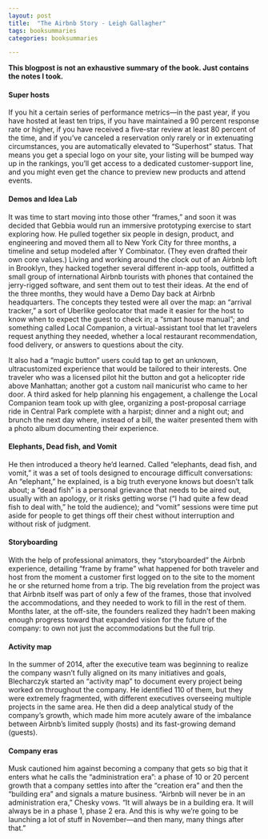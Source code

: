 ```yaml
---
layout: post
title:  "The Airbnb Story - Leigh Gallagher"
tags: booksummaries
categories: booksummaries

---
```


**This blogpost is not an exhaustive summary of the book. Just contains the notes I took.**  

#### Super hosts

If you hit a certain series of performance metrics—in the past year, if you have hosted at least ten trips, if you have maintained a 90 percent response rate or higher, if you have received a five-star review at least 80 percent of the time, and if you’ve canceled a reservation only rarely or in extenuating circumstances, you are automatically elevated to “Superhost” status. That means you get a special logo on your site, your listing will be bumped way up in the rankings, you’ll get access to a dedicated customer-support line, and you might even get the chance to preview new products and attend events.

#### Demos and Idea Lab

It was time to start moving into those other “frames,” and soon it was decided that Gebbia would run an immersive prototyping exercise to start exploring how. He pulled together six people in design, product, and engineering and moved them all to New York City for three months, a timeline and setup modeled after Y Combinator. (They even drafted their own core values.) Living and working around the clock out of an Airbnb loft in Brooklyn, they hacked together several different in-app tools, outfitted a small group of international Airbnb tourists with phones that contained the jerry-rigged software, and sent them out to test their ideas. At the end of the three months, they would have a Demo Day back at Airbnb headquarters. The concepts they tested were all over the map: an “arrival tracker,” a sort of Uberlike geolocator that made it easier for the host to know when to expect the guest to check in; a “smart house manual”; and something called Local Companion, a virtual-assistant tool that let travelers request anything they needed, whether a local restaurant recommendation, food delivery, or answers to questions about the city.

It also had a “magic button” users could tap to get an unknown, ultracustomized experience that would be tailored to their interests. One traveler who was a licensed pilot hit the button and got a helicopter ride above Manhattan; another got a custom nail manicurist who came to her door. A third asked for help planning his engagement, a challenge the Local Companion team took up with glee, organizing a post-proposal carriage ride in Central Park complete with a harpist; dinner and a night out; and brunch the next day where, instead of a bill, the waiter presented them with a photo album documenting their experience.

#### Elephants, Dead fish, and Vomit

He then introduced a theory he’d learned. Called “elephants, dead fish, and vomit,” it was a set of tools designed to encourage difficult conversations: An “elephant,” he explained, is a big truth everyone knows but doesn’t talk about; a “dead fish” is a personal grievance that needs to be aired out, usually with an apology, or it risks getting worse (“I had quite a few dead fish to deal with,” he told the audience); and “vomit” sessions were time put aside for people to get things off their chest without interruption and without risk of judgment.

#### Storyboarding

With the help of professional animators, they “storyboarded” the Airbnb experience, detailing “frame by frame” what happened for both traveler and host from the moment a customer first logged on to the site to the moment he or she returned home from a trip. The big revelation from the project was that Airbnb itself was part of only a few of the frames, those that involved the accommodations, and they needed to work to fill in the rest of them. Months later, at the off-site, the founders realized they hadn’t been making enough progress toward that expanded vision for the future of the company: to own not just the accommodations but the full trip.

#### Activity map

In the summer of 2014, after the executive team was beginning to realize the company wasn’t fully aligned on its many initiatives and goals, Blecharczyk started an “activity map” to document every project being worked on throughout the company. He identified 110 of them, but they were extremely fragmented, with different executives overseeing multiple projects in the same area. He then did a deep analytical study of the company’s growth, which made him more acutely aware of the imbalance between Airbnb’s limited supply (hosts) and its fast-growing demand (guests).

#### Company eras

Musk cautioned him against becoming a company that gets so big that it enters what he calls the “administration era”: a phase of 10 or 20 percent growth that a company settles into after the “creation era” and then the “building era” and signals a mature business. “Airbnb will never be in an administration era,” Chesky vows. “It will always be in a building era. It will always be in a phase 1, phase 2 era. And this is why we’re going to be launching a lot of stuff in November—and then many, many things after that.”
